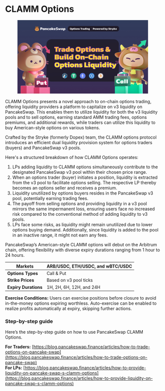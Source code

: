 # CLAMM Options

<figure><img src="../../.gitbook/assets/trading-campaign.jpg" alt=""><figcaption></figcaption></figure>

CLAMM Options presents a novel approach to on-chain options trading, offering liquidity providers a platform to capitalize on v3 liquidity on PancakeSwap. This enables them to utilize liquidity for both the v3 liquidity pools and to sell options, earning standard AMM trading fees, options premiums, and additional rewards, while traders can utilize this liquidity to buy American-style options on various tokens.

Crafted by the Stryke (formerly Dopex) team, the CLAMM options protocol introduces an efficient dual liquidity provision system for options traders (buyers) and PancakeSwap v3 pools.

Here's a structured breakdown of how CLAMM Options operates:

1. LPs adding liquidity to CLAMM options simultaneously contribute to the designated PancakeSwap v3 pool within their chosen price range.
2. When an options trader (buyer) initiates a position, liquidity is extracted from the v3 pool to facilitate options selling. The respective LP thereby becomes an options seller and receives a premium.
3. Liquidity unutilized by options buyers resides in the PancakeSwap v3 pool, potentially earning trading fees.
4. The payoff from selling options and providing liquidity in a v3 pool mirrors the same impermanent loss, ensuring users face no increased risk compared to the conventional method of adding liquidity to v3 pools.
5. LPs face some risks, as liquidity might remain unutilized due to lower options buying demand. Additionally, since liquidity is added to the pool in an inactive range, it might not earn any fees.

PancakeSwap’s American-style CLAMM options will debut on the Arbitrum chain, offering flexibility with diverse expiry durations ranging from 1 hour to 24 hours.

| **Markets**          | ARB/USDC, ETH/USDC, and wBTC/USDC |
| -------------------- | --------------------------------- |
| **Options Types**    | Call & Put                        |
| **Strike Prices**    | Based on v3 pool ticks            |
| **Expiry Durations** | 1H, 2H, 6H, 12H, and 24H          |

**Exercise Conditions:** Users can exercise positions before closure to avoid in-the-money options expiring worthless. Auto-exercise can be enabled to realize profits automatically at expiry, skipping further actions.

### Step-by-step guide

Here’s the step-by-step guide on how to use PancakeSwap CLAMM Options.

**For Traders:** [https://blog.pancakeswap.finance/articles/how-to-trade-options-on-pancake-swap](https://blog.pancakeswap.finance/articles/how-to-trade-options-on-pancake-swap) \
**For LPs:** [https://blog.pancakeswap.finance/articles/how-to-provide-liquidity-on-pancake-swap-s-clamm-options](https://blog.pancakeswap.finance/articles/how-to-provide-liquidity-on-pancake-swap-s-clamm-options)
